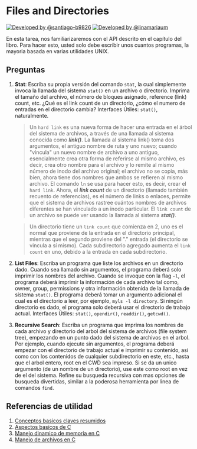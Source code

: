 # Files and Directories #

[![Developed by @santiago-b9826](https://img.shields.io/badge/developed%20by-%40SantiagoBedoya-blue.svg  "Santiago Bedoya")](https://github.com/santiago-b9826)   [![Developed by @linamariaum](https://img.shields.io/badge/developed%20by-%40linamariaum-ff69b4.svg  "Lina María Uribe")](https://github.com/linamariaum)

En esta tarea, nos familiarizaremos con el API descrito en el capítulo del libro. Para hacer esto, usted solo debe escribir unos cuantos programas, la mayoria basada en varias utilidades UNIX.

## Preguntas ##

1. **Stat**: Escriba su propia versión del comando ```stat```, la cual simplemente invoca la llamada del sistema ```stat()``` en un archivo o directorio. Imprima el tamaño del archivo, el número de bloques asignado, reference (link) count, etc. ¿Qué es el link count de un directorio, ¿cómo el numero de entradas en el directorio cambia? Interfaces Útiles: ```stat()```, naturalmente.

    > Un ```hard link``` es una nueva forma de hacer una entrada en el árbol del sistema de archivos, a través de una llamada al sistema conocida como ***link()***. La llamada al sistema link() toma dos argumentos, el antiguo nombre de ruta y uno nuevo; cuando "vincula" un nuevo nombre de archivo a uno antiguo, esencialmente crea otra forma de referirse al mismo archivo, es decir, crea otro nombre para el archivo y lo remite al mismo número de inodo del archivo original; el archivo no se copia, más bien, ahora tiene dos nombres que ambos se refieren al mismo archivo. El comando ```ln``` se usa para hacer esto, es decir, crear el ```hard link```. Ahora, el ***link count*** de un directorio (llamado también recuento de referencias), es el número de links o enlaces, permite que el sistema de archivos rastree cuántos nombres de archivos diferentes se han vinculado a un inodo particular. El ```link count``` de un archivo se puede ver usando la llamada al sistema ***stat()***.

    > Un directorio tiene un ```link count``` que comienza en 2, uno es el normal que proviene de la entrada en el directorio principal, mientras que el segundo proviene del "." entrada (el directorio se vincula a sí mismo). Cada subdirectorio agregado aumenta el ```link count``` en uno, debido a la entrada en cada subdirectorio.

2. **List Files**: Escriba un programa que liste los archivos en un directorio dado. Cuando sea llamado sin argumentos, el programa deberá solo imprimir los nombres del archivo. Cuando se invoque con la flag ```-l```, el programa deberá imprimir la información de cada archivo tal como, owner, group, permissions y otra información obtenida de la llamada de sistema ```stat()```. El programa deberá tomar un argumento adicional el cual es el directorio a leer, por ejemplo, ```myls -l directory```.  Si ningún directorio es dado, el programa solo deberá usar el directorio de trabajo actual. Interfaces Útiles: ```stat()```, ```opendir()```, ```readdir()```, ```getcwd()```.

3. **Recursive Search**: Escriba un programa que imprima los nombres de cada archivo y directorio del arbol del sistema de archivos (file system tree), empezando en un punto dado del sistema de archivos en el arbol. Por ejemplo, cuando ejecute sin argumentos, el programa deberá empezar con el directorio de trabajo actual e imprimir su contenido, asi como con los contenidos de cualquier subdirectorio en este, etc., hasta que el arbol entero, root en el CWD sea impreso. Si se da un unico argumento (de un nombre de un directorio), use este como root en vez de el del sistema. Refine su busqueda recursiva con mas opciones de busqueda divertidas, similar a la poderosa herramienta por linea de comandos ```find```.


## Referencias de utilidad ##

1. [Conceptos basicos claves resumidos](https://docs.google.com/document/d/1-336S7oKYwzSSSH-vzks8lGJ0R5VJoZu3PGBsz3vP2w/edit?usp=sharing)
2. [Aspectos basicos de C](https://github.com/repos-SO-UdeA/lab3)
3. [Manejo dinamico de memoria en C](https://github.com/repos-SO-UdeA/lab5)
4. [Manejo de archivos en C](https://github.com/repos-SO-UdeA/lab6)

